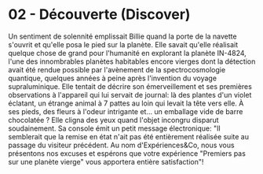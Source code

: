 # 02 - Découverte (Discover)

Un sentiment de solennité emplissait Billie quand la porte de la navette s'ouvrit et qu'elle posa le pied sur la planète. Elle savait qu'elle réalisait quelque chose de grand pour l'humanité en explorant la planète IN-4824, l'une des innombrables planètes habitables encore vierges dont la détection avait été rendue possible par l'avènement de la spectrocosmologie quantique, quelques années à peine après l'invention du voyage supraluminique. Elle tentait de décrire son émerveillement et ses premières observations à l'appareil qui lui servait de journal: là des plantes d'un violet éclatant, un étrange animal à 7 pattes au loin qui levait la tête vers elle. À ses pieds, des fleurs à l'odeur intrigante et... un emballage vide de barre chocolatée ? Elle cligna des yeux quand l'objet incongru disparut soudainement. Sa console émit un petit message électronique: "Il semblerait que la remise en état n'ait pas été entièrement réalisée suite au passage du visiteur précédent. Au nom d'Expériences&Co, nous vous présentons nos excuses et espérons que votre expérience "Premiers pas sur une planète vierge" vous apportera entière satisfaction"!
